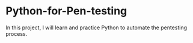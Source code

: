 # Python-for-Pen-testing

In this project, I will learn and practice Python to automate the pentesting process.
